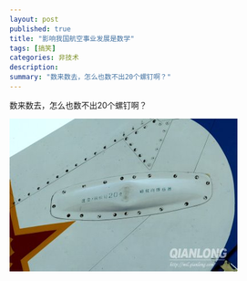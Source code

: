 ```yaml
---
layout: post
published: true
title: "影响我国航空事业发展是数学"
tags: [搞笑]
categories: 非技术    
description: 
summary: "数来数去，怎么也数不出20个螺钉啊？"
---
```

数来数去，怎么也数不出20个螺钉啊？  
  
[![plane-744302.jpg][]][plane-744302.jpg 1]


[plane-744302.jpg]: /images/plane-744302.jpg
[plane-744302.jpg 1]: /images/plane-748042.jpg